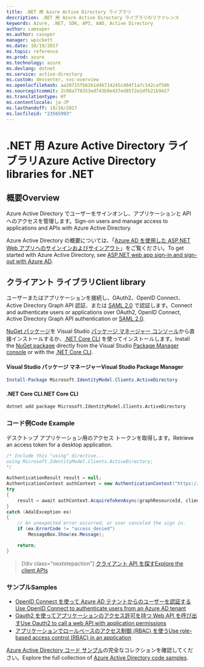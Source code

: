 ```yaml
---
title: .NET 用 Azure Active Directory ライブラリ
description: .NET 用 Azure Active Directory ライブラリのリファレンス
keywords: Azure, .NET, SDK, API, AAD, Active Directory
author: camsoper
ms.author: casoper
manager: wpickett
ms.date: 10/19/2017
ms.topic: reference
ms.prod: azure
ms.technology: azure
ms.devlang: dotnet
ms.service: active-directory
ms.custom: devcenter, svc-overview
ms.openlocfilehash: aa20715fb62b1d4b714245c404f1a7c142caf586
ms.sourcegitcommit: 2c08a778353ed743b9e437ed85f2e1dfb21b9427
ms.translationtype: HT
ms.contentlocale: ja-JP
ms.lasthandoff: 10/26/2017
ms.locfileid: "23565993"
---
```

# <a name="azure-active-directory-libraries-for-net"></a><span data-ttu-id="575dc-104">.NET 用 Azure Active Directory ライブラリ</span><span class="sxs-lookup"><span data-stu-id="575dc-104">Azure Active Directory libraries for .NET</span></span>

## <a name="overview"></a><span data-ttu-id="575dc-105">概要</span><span class="sxs-lookup"><span data-stu-id="575dc-105">Overview</span></span>

<span data-ttu-id="575dc-106">Azure Active Directory でユーザーをサインオンし、アプリケーションと API へのアクセスを管理します。</span><span class="sxs-lookup"><span data-stu-id="575dc-106">Sign-on users and manage access to applications and APIs with Azure Active Directory.</span></span>

<span data-ttu-id="575dc-107">Azure Active Directory の概要については、「[Azure AD を使用した ASP.NET Web アプリへのサインインおよびサインアウト](/azure/active-directory/develop/active-directory-devquickstarts-webapp-dotnet)」をご覧ください。</span><span class="sxs-lookup"><span data-stu-id="575dc-107">To get started with Azure Active Directory, see [ASP.NET web app sign-in and sign-out with Azure AD](/azure/active-directory/develop/active-directory-devquickstarts-webapp-dotnet).</span></span>

## <a name="client-library"></a><span data-ttu-id="575dc-108">クライアント ライブラリ</span><span class="sxs-lookup"><span data-stu-id="575dc-108">Client library</span></span>

<span data-ttu-id="575dc-109">ユーザーまたはアプリケーションを接続し、OAuth2、OpenID Connect、Active Directory Graph API 認証、または [SAML 2.0](https://docs.microsoft.com/azure/active-directory/develop/active-directory-saml-protocol-reference) で認証します。</span><span class="sxs-lookup"><span data-stu-id="575dc-109">Connect and authenticate users or applications over OAuth2, OpenID Connect, Active Directory Graph API authentication or [SAML 2.0](https://docs.microsoft.com/azure/active-directory/develop/active-directory-saml-protocol-reference).</span></span>

<span data-ttu-id="575dc-110">[NuGet パッケージ](https://www.nuget.org/packages/Microsoft.Azure.Management.AppService.Fluent)を Visual Studio [パッケージ マネージャー コンソール][PackageManager]から直接インストールするか、[.NET Core CLI][DotNetCLI] を使ってインストールします。</span><span class="sxs-lookup"><span data-stu-id="575dc-110">Install the [NuGet package](https://www.nuget.org/packages/Microsoft.Azure.Management.AppService.Fluent) directly from the Visual Studio [Package Manager console][PackageManager] or with the [.NET Core CLI][DotNetCLI].</span></span>

#### <a name="visual-studio-package-manager"></a><span data-ttu-id="575dc-111">Visual Studio パッケージ マネージャー</span><span class="sxs-lookup"><span data-stu-id="575dc-111">Visual Studio Package Manager</span></span>

```powershell
Install-Package Microsoft.IdentityModel.Clients.ActiveDirectory
```

#### <a name="net-core-cli"></a><span data-ttu-id="575dc-112">.NET Core CLI</span><span class="sxs-lookup"><span data-stu-id="575dc-112">.NET Core CLI</span></span>

```bash
dotnet add package Microsoft.IdentityModel.Clients.ActiveDirectory
```

### <a name="code-example"></a><span data-ttu-id="575dc-113">コード例</span><span class="sxs-lookup"><span data-stu-id="575dc-113">Code Example</span></span>

<span data-ttu-id="575dc-114">デスクトップ アプリケーション用のアクセス トークンを取得します。</span><span class="sxs-lookup"><span data-stu-id="575dc-114">Retrieve an access token for a desktop application.</span></span>

```csharp
/* Include this "using" directive...
using Microsoft.IdentityModel.Clients.ActiveDirectory;
*/

AuthenticationResult result = null;
AuthenticationContext authContext = new AuthenticationContext("https://someauthority.com");
try
{
    result = await authContext.AcquireTokenAsync(graphResourceId, clientId, redirectUri, new PlatformParameters(PromptBehavior.Auto));
}
catch (AdalException ex)
{
    // An unexpected error occurred, or user canceled the sign in.
    if (ex.ErrorCode != "access_denied")
        MessageBox.Show(ex.Message);

    return;
}
```

> [!div class="nextstepaction"]
> [<span data-ttu-id="575dc-115">クライアント API を探す</span><span class="sxs-lookup"><span data-stu-id="575dc-115">Explore the client APIs</span></span>](/dotnet/api/overview/azure/activedirectory/client)

### <a name="samples"></a><span data-ttu-id="575dc-116">サンプル</span><span class="sxs-lookup"><span data-stu-id="575dc-116">Samples</span></span>

* [<span data-ttu-id="575dc-117">OpenID Connect を使って Azure AD テナントからのユーザーを認証する</span><span class="sxs-lookup"><span data-stu-id="575dc-117">Use OpenID Connect to authenticate users from an Azure AD tenant</span></span>](https://github.com/Azure-Samples/active-directory-dotnet-webapp-openidconnect)
* [<span data-ttu-id="575dc-118">Oauth2 を使ってアプリケーションのアクセス許可を持つ Web API を呼び出す</span><span class="sxs-lookup"><span data-stu-id="575dc-118">Use Oauth2 to call a web API with application permissions</span></span>](https://github.com/Azure-Samples/active-directory-dotnet-webapp-webapi-oauth2-appidentity)
* [<span data-ttu-id="575dc-119">アプリケーションでロールベースのアクセス制御 (RBAC) を使う</span><span class="sxs-lookup"><span data-stu-id="575dc-119">Use role-based access control (RBAC) in an application</span></span>](https://github.com/Azure-Samples/active-directory-dotnet-webapp-roleclaims)

<span data-ttu-id="575dc-120">[Azure Active Directory コード サンプル](/azure/active-directory/develop/active-directory-code-samples)の完全なコレクションを確認してください。</span><span class="sxs-lookup"><span data-stu-id="575dc-120">Explore the full collection of [Azure Active Directory code samples](/azure/active-directory/develop/active-directory-code-samples).</span></span>

[PackageManager]: https://docs.microsoft.com/nuget/tools/package-manager-console
[DotNetCLI]: https://docs.microsoft.com/dotnet/core/tools/dotnet-add-package
